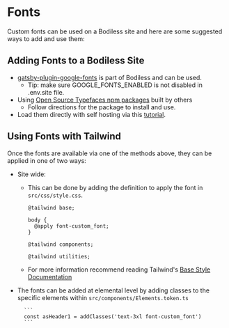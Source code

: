 # Fonts

Custom fonts can be used on a Bodiless site and here are some suggested ways to
add and use them:

## Adding Fonts to a Bodiless Site

* [gatsby-plugin-google-fonts](https://github.com/didierfranc/gatsby-plugin-google-fonts)
  is part of Bodiless and can be used. 
  * Tip: make sure GOOGLE_FONTS_ENABLED is not disabled in .env.site file.
* Using [Open Source Typefaces npm packages](https://github.com/KyleAMathews/typefaces) built by others
  * Follow directions for the package to install and use.
* Load them directly with self hosting via this [tutorial](https://dev.to/iangloude/4-steps-to-self-hosted-fonts-in-gatsby-aj2).

## Using Fonts with Tailwind

Once the fonts are available via one of the methods above, they can be applied in one of two ways:

* Site wide:
  * This can be done by adding the definition to apply the font in
    `src/css/style.css`.
  
       ```
       @tailwind base;

       body {
         @apply font-custom_font;
       }

       @tailwind components;

       @tailwind utilities;
       ```

  * For more information recommend reading Tailwind's
    [Base Style Documentation](https://tailwindcss.com/docs/adding-base-styles/)

* The fonts can be added at elemental level by adding classes to the specific
  elements within `src/components/Elements.token.ts`

        ```
        const asHeader1 = addClasses('text-3xl font-custom_font')
        ```
